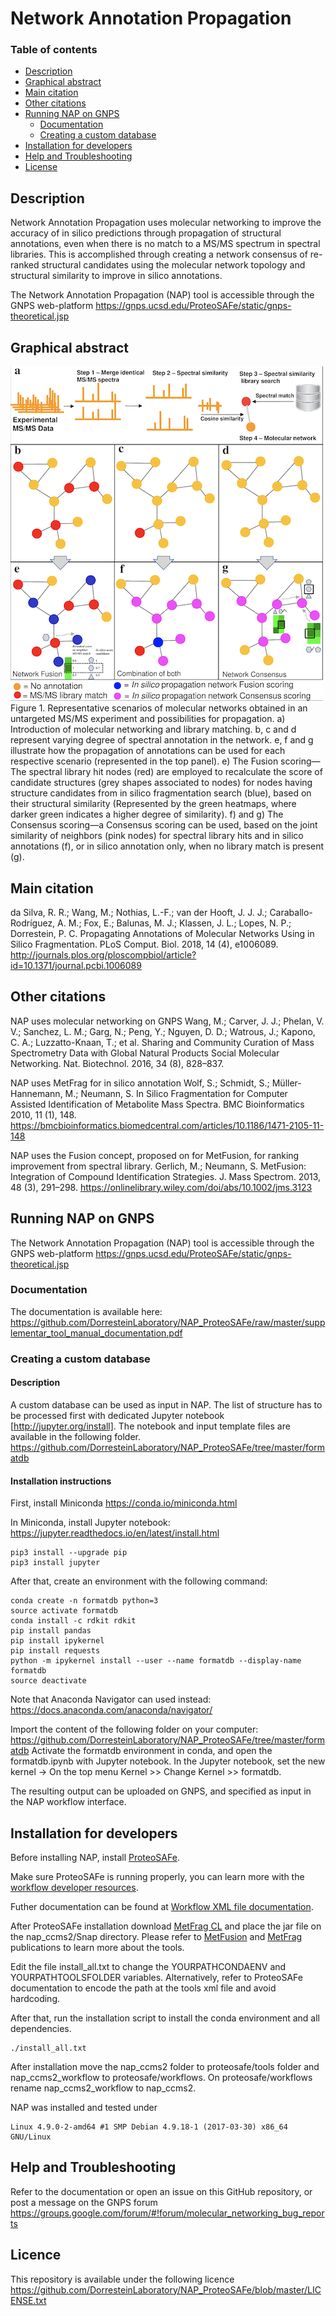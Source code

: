 # Network Annotation Propagation

### Table of contents

* [Description](#description)
* [Graphical abstract](#graphical_abstract)
* [Main citation](#main_citation)
* [Other citations](#other_citations)
* [Running NAP on GNPS](#running_nap_on_gnps)
  * [Documentation](#documentation)
  * [Creating a custom database](#creating_a_custom_database)
* [Installation for developers](#installation_for_developers)
* [Help and Troubleshooting](#help-and-troubleshooting)
* [License](#licence)

## Description

Network Annotation Propagation uses molecular networking to improve the accuracy of in silico predictions through propagation of structural annotations, even when there is no match to a MS/MS spectrum in spectral libraries. This is accomplished through creating a network consensus of re-ranked structural candidates using the molecular network topology and structural similarity to improve in silico annotations.

The Network Annotation Propagation (NAP) tool is accessible through the GNPS web-platform https://gnps.ucsd.edu/ProteoSAFe/static/gnps-theoretical.jsp

## Graphical abstract
<img src="IMG/Network_annotation_propagation_Figure_1.png"/>
Figure 1. Representative scenarios of molecular networks obtained in an untargeted MS/MS experiment and possibilities for propagation.
a) Introduction of molecular networking and library matching. b, c and d represent varying degree of spectral annotation in the network. e, f and g illustrate how the propagation of annotations can be used for each respective scenario (represented in the top panel). e) The Fusion scoring—The spectral library hit nodes (red) are employed to recalculate the score of candidate structures (grey shapes associated to nodes) for nodes having structure candidates from in silico fragmentation search (blue), based on their structural similarity (Represented by the green heatmaps, where darker green indicates a higher degree of similarity). f) and g) The Consensus scoring—a Consensus scoring can be used, based on the joint similarity of neighbors (pink nodes) for spectral library hits and in silico annotations (f), or in silico annotation only, when no library match is present (g).

## Main citation
da Silva, R. R.; Wang, M.; Nothias, L.-F.; van der Hooft, J. J. J.; Caraballo-Rodríguez, A. M.; Fox, E.; Balunas, M. J.; Klassen, J. L.; Lopes, N. P.; Dorrestein, P. C. Propagating Annotations of Molecular Networks Using in Silico Fragmentation. PLoS Comput. Biol. 2018, 14 (4), e1006089.
http://journals.plos.org/ploscompbiol/article?id=10.1371/journal.pcbi.1006089

## Other citations
NAP uses molecular networking on GNPS
Wang, M.; Carver, J. J.; Phelan, V. V.; Sanchez, L. M.; Garg, N.; Peng, Y.; Nguyen, D. D.; Watrous, J.; Kapono, C. A.; Luzzatto-Knaan, T.; et al. Sharing and Community Curation of Mass Spectrometry Data with Global Natural Products Social Molecular Networking. Nat. Biotechnol. 2016, 34 (8), 828–837.

NAP uses MetFrag for in silico annotation
Wolf, S.; Schmidt, S.; Müller-Hannemann, M.; Neumann, S. In Silico Fragmentation for Computer Assisted Identification of Metabolite Mass Spectra. BMC Bioinformatics 2010, 11 (1), 148.
https://bmcbioinformatics.biomedcentral.com/articles/10.1186/1471-2105-11-148

NAP uses the Fusion concept, proposed on for MetFusion, for ranking improvement from spectral library.
Gerlich, M.; Neumann, S. MetFusion: Integration of Compound Identification Strategies. J. Mass Spectrom. 2013, 48 (3), 291–298.
https://onlinelibrary.wiley.com/doi/abs/10.1002/jms.3123


## Running NAP on GNPS
The Network Annotation Propagation (NAP) tool is accessible through the GNPS web-platform https://gnps.ucsd.edu/ProteoSAFe/static/gnps-theoretical.jsp

### Documentation
The documentation is available here:
https://github.com/DorresteinLaboratory/NAP_ProteoSAFe/raw/master/supplementar_tool_manual_documentation.pdf

### Creating a custom database
#### Description
A custom database can be used as input in NAP. The list of structure has to be processed first with dedicated Jupyter notebook [http://jupyter.org/install].
The notebook and input template files are available in the following folder.
https://github.com/DorresteinLaboratory/NAP_ProteoSAFe/tree/master/formatdb
#### Installation instructions
First, install Miniconda https://conda.io/miniconda.html

In Miniconda, install Jupyter notebook: https://jupyter.readthedocs.io/en/latest/install.html
```
pip3 install --upgrade pip
pip3 install jupyter
```
After that, create an environment with the following command:
```
conda create -n formatdb python=3
source activate formatdb
conda install -c rdkit rdkit
pip install pandas
pip install ipykernel
pip install requests
python -m ipykernel install --user --name formatdb --display-name formatdb
source deactivate 
```
Note that Anaconda Navigator can used instead: https://docs.anaconda.com/anaconda/navigator/

Import the content of the following folder on your computer: https://github.com/DorresteinLaboratory/NAP_ProteoSAFe/tree/master/formatdb
Activate the formatdb environment in conda, and open the formatdb.ipynb with Jupyter notebook. 
In the Jupyter notebook, set the new kernel -> On the top menu Kernel >> Change Kernel >> formatdb.

The resulting output can be uploaded on GNPS, and specified as input in the NAP workflow interface.


## Installation for developers

Before installing NAP, install [ProteoSAFe](https://github.com/CCMS-UCSD/ProteoSAFe).

Make sure ProteoSAFe is running properly, you can learn more with the [workflow developer resources](http://proteomics.ucsd.edu/Software/ProteoSAFe/developer_resources/).

Futher documentation can be found at [Workflow XML file documentation](https://bix-lab.ucsd.edu/display/PS/XML+Configuration+Overview).

After ProteoSAFe installation download [MetFrag CL](http://c-ruttkies.github.io/MetFrag/) and place the jar file on the nap_ccms2/Snap directory.
Please refer to [MetFusion](http://onlinelibrary.wiley.com/doi/10.1002/jms.3123/abstract) and [MetFrag](https://bmcbioinformatics.biomedcentral.com/articles/10.1186/1471-2105-11-148) publications to learn more about the tools.

Edit the file install_all.txt to change the YOURPATHCONDAENV and YOURPATHTOOLSFOLDER variables. Alternatively, refer to ProteoSAFe documentation to encode the path at the tools xml file and avoid hardcoding.

After that, run the installation script to install the conda environment and all dependencies.

```
./install_all.txt
```
After installation move the nap_ccms2 folder to proteosafe/tools folder and nap_ccms2_workflow to proteosafe/workflows.
On proteosafe/workflows rename nap_ccms2_workflow to nap_ccms2.

NAP was installed and tested under 

```
Linux 4.9.0-2-amd64 #1 SMP Debian 4.9.18-1 (2017-03-30) x86_64 GNU/Linux
```

## Help and Troubleshooting
Refer to the documentation or open an issue on this GitHub repository, or post a message on the GNPS forum 
https://groups.google.com/forum/#!forum/molecular_networking_bug_reports

## Licence
This repository is available under the following licence https://github.com/DorresteinLaboratory/NAP_ProteoSAFe/blob/master/LICENSE.txt

